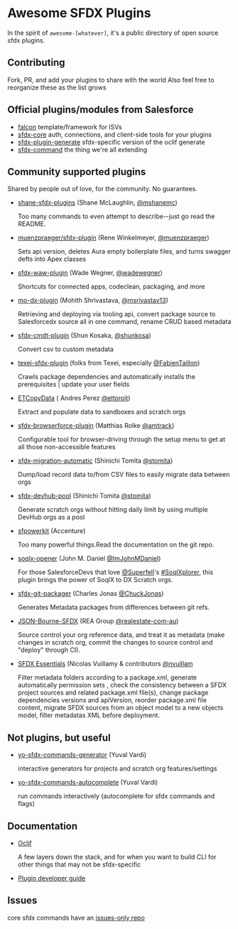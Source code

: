 # Awesome SFDX Plugins

In the spirit of `awesome-[whatever]`, it's a public directory of open source sfdx plugins.

## Contributing

Fork, PR, and add your plugins to share with the world
Also feel free to reorganize these as the list grows

## Official plugins/modules from Salesforce

- [falcon](https://github.com/sfdx-isv/sfdx-falcon) template/framework for ISVs
- [sfdx-core](https://github.com/forcedotcom/sfdx-core) auth, connections, and client-side tools for your plugins
- [sfdx-plugin-generate](https://github.com/forcedotcom/sfdx-plugin-generate) sfdx-specific version of the oclif generate
- [sfdx-command](https://github.com/forcedotcom/cli-packages) the thing we're all extending

## Community supported plugins

Shared by people out of love, for the community. No guarantees.

- [shane-sfdx-plugins](https://github.com/mshanemc/shane-sfdx-plugins) (Shane McLaughlin, [@mshanemc](https://github.com/mshanemc))

  Too many commands to even attempt to describe--just go read the README.

- [muenzpraeger/sfdx-plugin](https://github.com/muenzpraeger/sfdx-plugin) (Rene Winkelmeyer, [@muenzpraeger](https://github.com/muenzpraeger))

  Sets api version, deletes Aura empty boilerplate files, and turns swagger defts into Apex classes

- [sfdx-waw-plugin](https://github.com/wadewegner/sfdx-waw-plugin) (Wade Wegner, [@wadewegner](https://github.com/wadewegner))

  Shortcuts for connected apps, codeclean, packaging, and more

- [mo-dx-plugin](https://github.com/msrivastav13/mo-dx-plugin) (Mohith Shrivastava, [@msrivastav13](https://github.com/msrivastav13))

  Retrieving and deploying via tooling api, convert package source to Salesforcedx source all in one command, rename CRUD based metadata

- [sfdx-cmdt-plugin](https://github.com/shunkosa/sfdx-cmdt-plugin) (Shun Kosaka, [@shunkosa](https://github.com/shunkosa))

  Convert csv to custom metadata

- [texei-sfdx-plugin](https://github.com/texei/texei-sfdx-plugin) (folks from Texei, especially [@FabienTaillon](https://github.com/FabienTaillon))

  Crawls package dependencies and automatically installs the prerequisites | update your user fields

- [ETCopyData](https://github.com/eltoroit/ETCopyData) ( Andres Perez [@eltoroit](https://github.com/eltoroit))

  Extract and populate data to sandboxes and scratch orgs

- [sfdx-browserforce-plugin](https://github.com/amtrack/sfdx-browserforce-plugin) (Matthias Rolke [@amtrack](https://github.com/amtrack))

  Configurable tool for browser-driving through the setup menu to get at all those non-accessible features

- [sfdx-migration-automatic](https://github.com/stomita/sfdx-migration-automatic) (Shinichi Tomita [@stomita](https://github.com/stomita))

  Dump/load record data to/from CSV files to easily migrate data between orgs

- [sfdx-devhub-pool](https://github.com/stomita/sfdx-devhub-pool) (Shinichi Tomita [@stomita](https://github.com/stomita))

  Generate scratch orgs without hitting daily limit by using multiple DevHub orgs as a pool

- [sfpowerkit](https://github.com/Accenture/sfpowerkit) (Accenture)

  Too many powerful things.Read the documentation on the git repo.

- [soqlx-opener](https://github.com/ImJohnMDaniel/soqlx-opener) (John M. Daniel [@ImJohnMDaniel](https://github.com/ImJohnMDaniel))

  For those SalesforceDevs that love [@Superfell](https://github.com/Superfell)'s [#SoqlXplorer](https://github.com/superfell/SoqlX), this plugin brings the power of SoqlX to DX Scratch orgs.

- [sfdx-git-packager](https://github.com/ChuckJonas/sfdx-git-packager) (Charles Jonas [@ChuckJonas](https://github.com/ChuckJonas))

  Generates Metadata packages from differences between git refs.

- [JSON-Bourne-SFDX](https://github.com/realestate-com-au/json-bourne-sfdx-cli) (REA Group [@realestate-com-au](https://github.com/realestate-com-au))

  Source control your org reference data, and treat it as metadata (make changes in scratch org, commit the changes to source control and "deploy" through CI).

 - [SFDX Essentials](https://github.com/nvuillam/sfdx-essentials) (Nicolas Vuillamy & contributors [@nvuillam](https://github.com/nvuillam)
 
   Filter metadata folders according to a package.xml, generate automatically permission sets , check the consistency between a SFDX project sources and related package.xml file(s), change package dependencies versions and apiVersion, reorder package.xml file content, migrate SFDX sources from an object model to a new objects model, filter metadatas XML before deployment.

## Not plugins, but useful

- [yo-sfdx-commands-generator](https://github.com/vyuvalv/yo-sfdx-commands-generator) (Yuval Vardi) [](https://github.com/vyuvalv)

  interactive generators for projects and scratch org features/settings

- [yo-sfdx-commands-autocomplete](https://github.com/vyuvalv/yo-sfdx-commands-autocomplete) (Yuval Vardi) [](https://github.com/vyuvalv)

  run commands interactively (autocomplete for sfdx commands and flags)

## Documentation

- [Oclif](https://oclif.io/)

  A few layers down the stack, and for when you want to build CLI for other things that may not be sfdx-specific

- [Plugin developer guide](https://developer.salesforce.com/docs/atlas.en-us.sfdx_cli_plugins.meta/sfdx_cli_plugins/cli_plugins_architecture_sf_cli.htm)

## Issues

core sfdx commands have an [issues-only repo](https://github.com/forcedotcom/cli)
